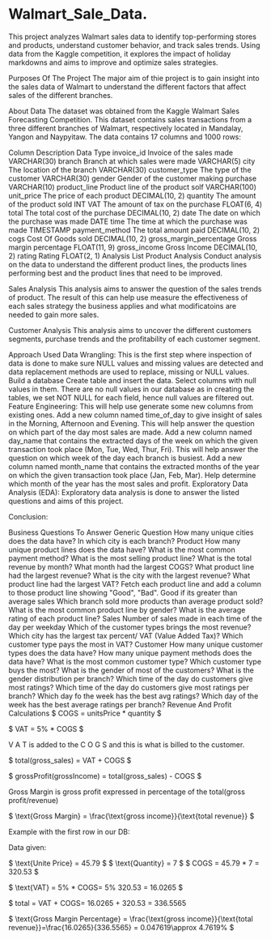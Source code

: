 # Walmart_Sale_Data.
This project analyzes Walmart sales data to identify top-performing stores and products, understand customer behavior, and track sales trends. Using data from the Kaggle competition, it explores the impact of holiday markdowns and aims to improve and optimize sales strategies.

Purposes Of The Project The major aim of thie project is to gain insight into the sales data of Walmart to understand the different factors that affect sales of the different branches.

About Data The dataset was obtained from the Kaggle Walmart Sales Forecasting Competition. This dataset contains sales transactions from a three different branches of Walmart, respectively located in Mandalay, Yangon and Naypyitaw. The data contains 17 columns and 1000 rows:

Column Description Data Type invoice_id Invoice of the sales made VARCHAR(30) branch Branch at which sales were made VARCHAR(5) city The location of the branch VARCHAR(30) customer_type The type of the customer VARCHAR(30) gender Gender of the customer making purchase VARCHAR(10) product_line Product line of the product solf VARCHAR(100) unit_price The price of each product DECIMAL(10, 2) quantity The amount of the product sold INT VAT The amount of tax on the purchase FLOAT(6, 4) total The total cost of the purchase DECIMAL(10, 2) date The date on which the purchase was made DATE time The time at which the purchase was made TIMESTAMP payment_method The total amount paid DECIMAL(10, 2) cogs Cost Of Goods sold DECIMAL(10, 2) gross_margin_percentage Gross margin percentage FLOAT(11, 9) gross_income Gross Income DECIMAL(10, 2) rating Rating FLOAT(2, 1) Analysis List Product Analysis Conduct analysis on the data to understand the different product lines, the products lines performing best and the product lines that need to be improved.

Sales Analysis This analysis aims to answer the question of the sales trends of product. The result of this can help use measure the effectiveness of each sales strategy the business applies and what modificatoins are needed to gain more sales.

Customer Analysis This analysis aims to uncover the different customers segments, purchase trends and the profitability of each customer segment.

Approach Used Data Wrangling: This is the first step where inspection of data is done to make sure NULL values and missing values are detected and data replacement methods are used to replace, missing or NULL values. Build a database Create table and insert the data. Select columns with null values in them. There are no null values in our database as in creating the tables, we set NOT NULL for each field, hence null values are filtered out. Feature Engineering: This will help use generate some new columns from existing ones. Add a new column named time_of_day to give insight of sales in the Morning, Afternoon and Evening. This will help answer the question on which part of the day most sales are made. Add a new column named day_name that contains the extracted days of the week on which the given transaction took place (Mon, Tue, Wed, Thur, Fri). This will help answer the question on which week of the day each branch is busiest. Add a new column named month_name that contains the extracted months of the year on which the given transaction took place (Jan, Feb, Mar). Help determine which month of the year has the most sales and profit. Exploratory Data Analysis (EDA): Exploratory data analysis is done to answer the listed questions and aims of this project.

Conclusion:

Business Questions To Answer Generic Question How many unique cities does the data have? In which city is each branch? Product How many unique product lines does the data have? What is the most common payment method? What is the most selling product line? What is the total revenue by month? What month had the largest COGS? What product line had the largest revenue? What is the city with the largest revenue? What product line had the largest VAT? Fetch each product line and add a column to those product line showing "Good", "Bad". Good if its greater than average sales Which branch sold more products than average product sold? What is the most common product line by gender? What is the average rating of each product line? Sales Number of sales made in each time of the day per weekday Which of the customer types brings the most revenue? Which city has the largest tax percent/ VAT (Value Added Tax)? Which customer type pays the most in VAT? Customer How many unique customer types does the data have? How many unique payment methods does the data have? What is the most common customer type? Which customer type buys the most? What is the gender of most of the customers? What is the gender distribution per branch? Which time of the day do customers give most ratings? Which time of the day do customers give most ratings per branch? Which day fo the week has the best avg ratings? Which day of the week has the best average ratings per branch? Revenue And Profit Calculations $ COGS = unitsPrice * quantity $

$ VAT = 5% * COGS $

V A T is added to the C O G S and this is what is billed to the customer.

$ total(gross_sales) = VAT + COGS $

$ grossProfit(grossIncome) = total(gross_sales) - COGS $

Gross Margin is gross profit expressed in percentage of the total(gross profit/revenue)

$ \text{Gross Margin} = \frac{\text{gross income}}{\text{total revenue}} $

Example with the first row in our DB:

Data given:

$ \text{Unite Price} = 45.79 $ $ \text{Quantity} = 7 $ $ COGS = 45.79 * 7 = 320.53 $

$ \text{VAT} = 5% * COGS= 5% 320.53 = 16.0265 $

$ total = VAT + COGS= 16.0265 + 320.53 = 336.5565

$ \text{Gross Margin Percentage} = \frac{\text{gross income}}{\text{total revenue}}=\frac{16.0265}{336.5565} = 0.047619\approx 4.7619% $
